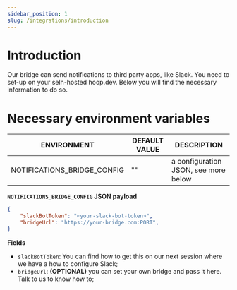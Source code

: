 ```yaml
---
sidebar_position: 1
slug: /integrations/introduction
---
```


# Introduction

Our bridge can send notifications to third party apps, like Slack. You need to set-up on your selh-hosted hoop.dev. Below you will find the necessary information to do so.

# Necessary environment variables

| ENVIRONMENT                  | DEFAULT VALUE | DESCRIPTION                          |
|------------------------------| --------------|--------------------------------------|
| NOTIFICATIONS_BRIDGE_CONFIG  | ""            | a configuration JSON, see more below |

**`NOTIFICATIONS_BRIDGE_CONFIG` JSON payload**

```json
{
    "slackBotToken": "<your-slack-bot-token>", 
    "bridgeUrl": "https://your-bridge.com:PORT",
}
```

**Fields**

 * `slackBotToken`: You can find how to get this on our next session where we have a how to configure Slack;
 * `bridgeUrl`: **(OPTIONAL)** you can set your own bridge and pass it here. Talk to us to know how to;

